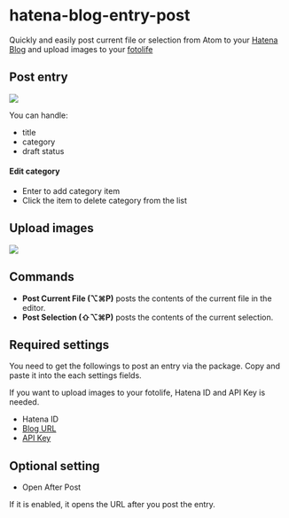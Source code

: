 # hatena-blog-entry-post

Quickly and easily post current file or selection from Atom to your [Hatena Blog](http://hatenablog.com/) and upload images to your [fotolife](http://f.hatena.ne.jp/)

## Post entry

![](https://zippy.gfycat.com/BonyDefiniteGoa.gif)

You can handle:
- title
- category
- draft status

#### Edit category
- Enter to add category item
- Click the item to delete category from the list

## Upload images

![](https://zippy.gfycat.com/HardtofindDampIrishredandwhitesetter.gif)

## Commands
- **Post Current File (⌥⌘P)** posts the contents of the current file in the editor.
- **Post Selection (⇧⌥⌘P)** posts the contents of the current selection.

## Required settings
You need to get the followings to post an entry via the package. Copy and paste it into the each settings fields.

If you want to upload images to your fotolife, Hatena ID and API Key is needed.

- Hatena ID
- [Blog URL](http://blog.hatena.ne.jp/my/config)
- [API Key](http://blog.hatena.ne.jp/my/config/detail)

## Optional setting

- Open After Post

If it is enabled, it opens the URL after you post the entry.
